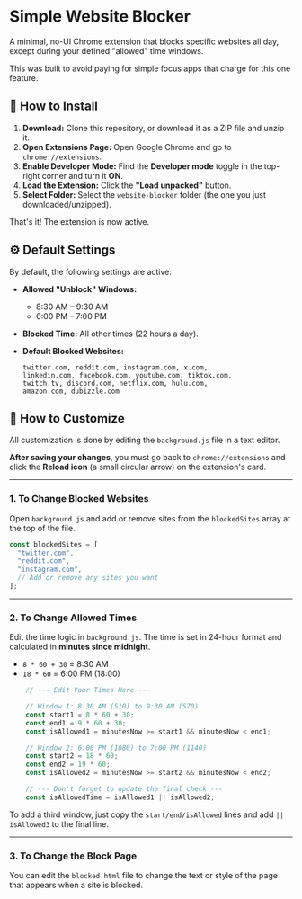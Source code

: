 # Simple Website Blocker

A minimal, no-UI Chrome extension that blocks specific websites all day, except during your defined "allowed" time windows.

This was built to avoid paying for simple focus apps that charge for this one feature.

## 🚀 How to Install

1.  **Download:** Clone this repository, or download it as a ZIP file and unzip it.
2.  **Open Extensions Page:** Open Google Chrome and go to `chrome://extensions`.
3.  **Enable Developer Mode:** Find the **Developer mode** toggle in the top-right corner and turn it **ON**.
4.  **Load the Extension:** Click the **"Load unpacked"** button.
5.  **Select Folder:** Select the `website-blocker` folder (the one you just downloaded/unzipped).

That's it\! The extension is now active.

## ⚙️ Default Settings

By default, the following settings are active:

  * **Allowed "Unblock" Windows:**

      * 8:30 AM – 9:30 AM
      * 6:00 PM – 7:00 PM

  * **Blocked Time:** All other times (22 hours a day).

  * **Default Blocked Websites:**

    ```
    twitter.com, reddit.com, instagram.com, x.com, 
    linkedin.com, facebook.com, youtube.com, tiktok.com, 
    twitch.tv, discord.com, netflix.com, hulu.com, 
    amazon.com, dubizzle.com
    ```

## 🔧 How to Customize

All customization is done by editing the `background.js` file in a text editor.

**After saving your changes**, you must go back to `chrome://extensions` and click the **Reload icon** (a small circular arrow) on the extension's card.

-----

### 1\. To Change Blocked Websites

Open `background.js` and add or remove sites from the `blockedSites` array at the top of the file.

```javascript
const blockedSites = [
  "twitter.com",
  "reddit.com",
  "instagram.com",
  // Add or remove any sites you want
];
```

-----

### 2\. To Change Allowed Times

Edit the time logic in `background.js`. The time is set in 24-hour format and calculated in **minutes since midnight**.

  * `8 * 60 + 30` = 8:30 AM
  * `18 * 60` = 6:00 PM (18:00)

<!-- end list -->

```javascript
    // --- Edit Your Times Here ---

    // Window 1: 8:30 AM (510) to 9:30 AM (570)
    const start1 = 8 * 60 + 30;
    const end1 = 9 * 60 + 30;
    const isAllowed1 = minutesNow >= start1 && minutesNow < end1;

    // Window 2: 6:00 PM (1080) to 7:00 PM (1140)
    const start2 = 18 * 60; 
    const end2 = 19 * 60;
    const isAllowed2 = minutesNow >= start2 && minutesNow < end2;

    // --- Don't forget to update the final check ---
    const isAllowedTime = isAllowed1 || isAllowed2;
```

To add a third window, just copy the `start/end/isAllowed` lines and add `|| isAllowed3` to the final line.

-----

### 3\. To Change the Block Page

You can edit the `blocked.html` file to change the text or style of the page that appears when a site is blocked.